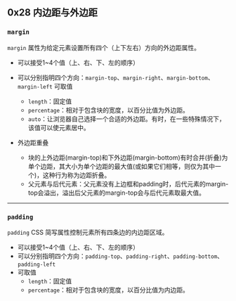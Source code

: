 ## 0x28 内边距与外边距

### `margin`

`margin` 属性为给定元素设置所有四个（上下左右）方向的外边距属性。

- 可以接受1~4个值（上、右、下、左的顺序）
- 可以分别指明四个方向：`margin-top`、`margin-right`、`margin-bottom`、`margin-left`
可取值
  - `length`：固定值
  - `percentage`：相对于包含块的宽度，以百分比值为外边距。
  - `auto`：让浏览器自己选择一个合适的外边距。有时，在一些特殊情况下，该值可以使元素居中。

- 外边距重叠
  - 块的上外边距(margin-top)和下外边距(margin-bottom)有时合并(折叠)为单个边距，其大小为单个边距的最大值(或如果它们相等，则仅为其中一个)，这种行为称为边距折叠。
  - 父元素与后代元素：父元素没有上边框和padding时，后代元素的margin-top会溢出，溢出后父元素的margin-top会与后代元素取最大值。


----------


### `padding`

`padding` CSS 简写属性控制元素所有四条边的内边距区域。

- 可以接受1~4个值（上、右、下、左的顺序）
- 可以分别指明四个方向：`padding-top`、`padding-right`、`padding-bottom`、`padding-left`
- 可取值
  - `length`：固定值
  - `percentage`：相对于包含块的宽度，以百分比值为内边距。